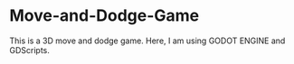 # Move-and-Dodge-Game
This is a 3D move and dodge game. Here, I am using GODOT ENGINE and GDScripts.
